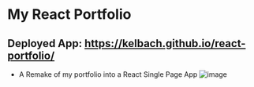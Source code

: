 # My React Portfolio
## Deployed App: https://kelbach.github.io/react-portfolio/
* A Remake of my portfolio into a React Single Page App
![image](https://user-images.githubusercontent.com/87092340/149700657-eb482186-dd88-4786-a512-7e14b845d72e.png)
